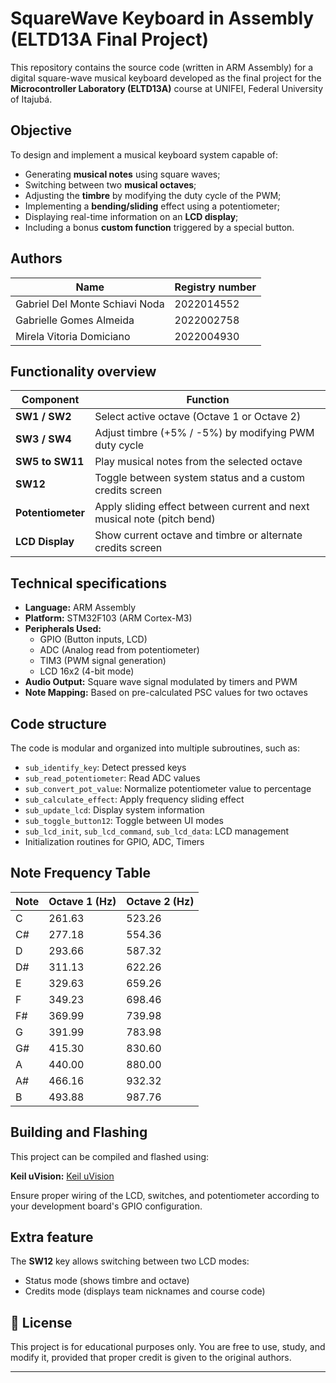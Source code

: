 # SquareWave Keyboard in Assembly (ELTD13A Final Project)

This repository contains the source code (written in ARM Assembly) for a digital square-wave musical keyboard developed as the final project for the **Microcontroller Laboratory (ELTD13A)** course at UNIFEI, Federal University of Itajubá.


## Objective

To design and implement a musical keyboard system capable of:

- Generating **musical notes** using square waves;
- Switching between two **musical octaves**;
- Adjusting the **timbre** by modifying the duty cycle of the PWM;
- Implementing a **bending/sliding** effect using a potentiometer;
- Displaying real-time information on an **LCD display**;
- Including a bonus **custom function** triggered by a special button.


## Authors

| Name								| Registry number	|
|-----------------------------------|-------------------|
| Gabriel Del Monte Schiavi Noda	| 2022014552		|
| Gabrielle Gomes Almeida			| 2022002758		|
| Mirela Vitoria Domiciano   		| 2022004930		|


## Functionality overview

| Component         | Function                                                                |
|-------------------|-------------------------------------------------------------------------|
| **SW1 / SW2**     | Select active octave (Octave 1 or Octave 2)                             |
| **SW3 / SW4**     | Adjust timbre (+5% / -5%) by modifying PWM duty cycle                   |
| **SW5 to SW11**   | Play musical notes from the selected octave                             |
| **SW12**          | Toggle between system status and a custom credits screen                |
| **Potentiometer** | Apply sliding effect between current and next musical note (pitch bend) |
| **LCD Display**   | Show current octave and timbre or alternate credits screen              |


## Technical specifications

- **Language:** ARM Assembly
- **Platform:** STM32F103 (ARM Cortex-M3)
- **Peripherals Used:**
  - GPIO (Button inputs, LCD)
  - ADC (Analog read from potentiometer)
  - TIM3 (PWM signal generation)
  - LCD 16x2 (4-bit mode)
- **Audio Output:** Square wave signal modulated by timers and PWM
- **Note Mapping:** Based on pre-calculated PSC values for two octaves


## Code structure

The code is modular and organized into multiple subroutines, such as:

- `sub_identify_key`: Detect pressed keys
- `sub_read_potentiometer`: Read ADC values
- `sub_convert_pot_value`: Normalize potentiometer value to percentage
- `sub_calculate_effect`: Apply frequency sliding effect
- `sub_update_lcd`: Display system information
- `sub_toggle_button12`: Toggle between UI modes
- `sub_lcd_init`, `sub_lcd_command`, `sub_lcd_data`: LCD management
- Initialization routines for GPIO, ADC, Timers


## Note Frequency Table

| Note | Octave 1 (Hz) | Octave 2 (Hz) |
|------|----------------|----------------|
| C    | 261.63         | 523.26         |
| C#   | 277.18         | 554.36         |
| D    | 293.66         | 587.32         |
| D#   | 311.13         | 622.26         |
| E    | 329.63         | 659.26         |
| F    | 349.23         | 698.46         |
| F#   | 369.99         | 739.98         |
| G    | 391.99         | 783.98         |
| G#   | 415.30         | 830.60         |
| A    | 440.00         | 880.00         |
| A#   | 466.16         | 932.32         |
| B    | 493.88         | 987.76         |


## Building and Flashing

This project can be compiled and flashed using:

**Keil uVision:** [Keil uVision](https://www.keil.com/)

Ensure proper wiring of the LCD, switches, and potentiometer according to your development board's GPIO configuration.


## Extra feature

The **SW12** key allows switching between two LCD modes:
- Status mode (shows timbre and octave)
- Credits mode (displays team nicknames and course code)


## 📜 License

This project is for educational purposes only. You are free to use, study, and modify it, provided that proper credit is given to the original authors.

---
